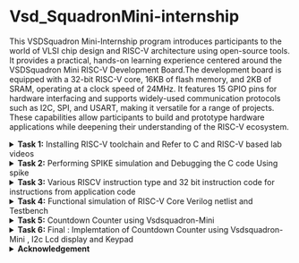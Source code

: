 # Vsd_SquadronMini-internship

This VSDSquadron Mini-Internship program introduces participants to the world of VLSI chip design and RISC-V architecture using open-source tools. It provides a practical, hands-on learning experience centered around the VSDSquadron Mini RISC-V Development Board.The development board is equipped with a 32-bit RISC-V core, 16KB of flash memory, and 2KB of SRAM, operating at a clock speed of 24MHz. It features 15 GPIO pins for hardware interfacing and supports widely-used communication protocols such as I2C, SPI, and USART, making it versatile for a range of projects. These capabilities allow participants to build and prototype hardware applications while deepening their understanding of the RISC-V ecosystem.
<details>
<summary><b>Task 1:</b> Installing RISC-V toolchain and Refer to C and RISC-V based lab videos </summary>   
<br>

 C-Based Lab
 ----
Install leafpad editor for C programming using command

 ```
         sudo apt  install leafpad
 ```
 ![install leafpad](https://github.com/user-attachments/assets/69a4702e-69e4-494d-8bb0-4a9f347eee5b)

Write a program that gives the sum of n numbers using C in leafpad editor."sum1ton.c" is the filename

 ![overleaf sum1ton](https://github.com/user-attachments/assets/9b683e34-7296-4785-889d-fc1b85038656)

 After Compiling C code save ``ctrl+s`` and close the window ``ctrl+w`` 

 Run the program and check the results using commands
 ````
gcc sum1ton.c
./a.out 
````
./a.out is used for result

result :

![c result ](https://github.com/user-attachments/assets/78b285ae-7b20-4409-acd1-4d8e9ebccf8c)

RISC -V Based Lab
----
Now we are compiling the same code in RISCV 
compiling using command ```cat sum1ton.c```

![risc1](https://github.com/user-attachments/assets/5e31f14d-e508-4d95-bd6d-167a52d6333a)

For compiling the above C code in RISCV use command 
```
 riscv64-unknown-elf-gcc -O1 -mabi=lp64 -march=rv64i -o sum1ton.o sum1ton.c
```
Command breakdown : 

``riscv64-unknown-elf-gcc``: This is the cross-compiler for RISC-V architecture targeting 64-bit systems ``riscv64`` and producing ELF (Executable and Linkable Format) binaries.

`-O1`:Enables level 1 optimizations, focusing on basic optimizations to improve performance without excessive compile-time or memory usage.

`-mabi=lp64`:Specifies the application binary interface (ABI) for the target.
`lp64` means:
"long" and pointers are 64 bits.
Integer types are kept at 32 bits (e.g., int is 32 bits).
This is the standard ABI for 64-bit RISC-V systems

`-march=rv64i` : Specifies the target architecture.

`-o sum1ton.o`: Specifies the output file's name `sum1ton.o`, which will be the compiled object file.

After this open a new tab and give command as `` riscv64-unknown-elf-objdump -d sum1ton.o | less``

After compiling in RISC we will get the Assembly language code of it and we will seaarch for main part of the code using ``/main``

and the Assembly language for main function of the code is as :
![risc2](https://github.com/user-attachments/assets/a8e2d864-cbe7-44a6-9e9c-eb020d99e489)

In this Assembly language code there are 11 instructions using -O1 

Now we will check number of instructions using ``-Ofast``

![main o-fast](https://github.com/user-attachments/assets/ae45d301-d528-4fd0-894f-142e972ab70b)

Even in this case there are 11 instructions 

What is the Difference between -O1 and -Ofast ?
-
The `-O1` and `-Ofast` options in the context of compiling C code with RISC-V (or any GCC-compatible compiler) control the level and type of optimizations applied during the compilation process

In the case of `-O1` it  focus  A moderate level of optimization that aims to improve code performance while keeping compilation times and memory usage reasonable.

In the case of `-Ofast` it focus  Aggressively optimizes for maximum performance, often at the expense of strict adherence to the language standard and longer compilation times.

</details>

<details>
<summary><b>Task 2:</b> Performing SPIKE simulation and Debugging the C code Using spike  </summary>   
<br>
 
What is Spike Simulation?
--------- 
`Spike` is the official RISC-V ISA (Instruction Set Architecture) simulator. It allows developers to simulate RISC-V programs and applications, providing an environment to run, test, and debug code designed for RISC-V-based processors. Spike is commonly used in the context of development and research related to RISC-V architecture.

`GCC (GNU Compiler Collection)` is a popular set of compilers that supports a variety of programming languages, including C and C++. In the context of RISC-V, GCC can be used to compile code for RISC-V targets, and Spike can then simulate the execution of that code on a virtual RISC-V machine.

Now we wil use the command `spike pk sum1ton.o` give the output of the C code and verifies the instructions are correct

![Screenshot from 2024-11-25 11-42-08](https://github.com/user-attachments/assets/e369d5bb-0bb3-4ec5-92a7-fdf1847afa2e)

Debugging the Assembly Language Program using ``spike -d pk sum1ton.o`` in a new terminal window.

Assembly Language Program :

![assemblylang](https://github.com/user-attachments/assets/75bdb822-76cd-4b17-8913-4f573dcbfdd4)

Debugger:

![match sp](https://github.com/user-attachments/assets/1d6583a8-e92a-4ae1-a792-40461e99a1e4)

In Debugger we Debug the Assembly Language by following the each instruction .At the address of `100b4` the register value of stack point `sp` is `0x0000003ffffffb50` and after completion of instruction`sp, sp, -16` ,the new value of register stack pointer is `0x0000003ffffffb40`

`lui` 
Load Upper Immediate:

![Screenshot 2024-11-25 154052](https://github.com/user-attachments/assets/8e55efa5-e3c8-4f87-bc37-91a4d644515a)

 Instruction: `lui a0, %hi(LC1)`
LUI is an instruction in the RISC-V architecture that loads a 20-bit immediate value into the upper 20 bits of a 32-bit or 64-bit register. The lower 12 bits of the register are set to zero.
In the example, the instruction loads the upper 20 bits of a label (LC1) into the register a0

` addi`
Add Immediate
![image](https://github.com/user-attachments/assets/e8b72f51-cee7-4706-9fec-226a7d1eb7e9)

 Instruction:` addi a0, a0, %lo(LC1)`
Purpose: The ADDI instruction adds an immediate value (12-bit constant) to the value in a source register (rs1) and stores the result in a destination register (rd).

![final](https://github.com/user-attachments/assets/f055f819-bad6-426d-a04a-05fd96a704ee)

After  finishing all the instructions in Assembly language ,At the address of `100d8` it returns the value of sum.

task : Wite a simple C program for any application and compile using RISC -V GCC/SPIKE

Application:
--

Countdown Counter :
--
The countdown counter is a program that begins from a specified value and decrements it by one at regular intervals until it reaches zero.

We want to create a program that:

1.Initializes a timer with a starting value (e.g., 10 seconds).

2.Prints the current countdown value.

3.Decrements the timer every second.

4.Stops when the timer reaches zero.

C-program using Leafpad :
-
![counterdown leafpad](https://github.com/user-attachments/assets/5eb13062-6041-481f-9971-946d5169e903)

output of C code is :

![c out counterdown](https://github.com/user-attachments/assets/9753cb5a-5902-45a3-959a-8a3c3c8ac925)

compilation using gcc :

![counterdown using gcc](https://github.com/user-attachments/assets/6c1c059b-38ec-45b6-98ee-10562faaaff7)

Assembly Language program for the above C code: 


![Assembly language counterdown](https://github.com/user-attachments/assets/e42643af-fc6c-4bcb-9d62-acd4bdd7d234)

Debugging all the instructions in the Assembly language program using spike 

![debug using spike](https://github.com/user-attachments/assets/421d1e4f-ab7c-42fe-8ca9-2897a80975da)

Debugging the Assembly Language instructions :

| **Address** | **Instruction**          | **Explanation**                                    |
|-------------|--------------------------|----------------------------------------------------|
| `101c4`     | `addi sp, sp, -32`       | Allocate 32 bytes on the stack.                   |
| `101c8`     | `sd ra, 24(sp)`          | Save return address (`ra`) on the stack.          |
| `101ca`     | `sd s0, 16(sp)`          | Save register `s0` on the stack.                  |
| `101cc`     | `sd s1, 8(sp)`           | Save register `s1` on the stack.                  |
| `101ce`     | `sd s2, 0(sp)`           | Save register `s2` on the stack.                  |
| `101d0`     | `lui s2, 0x21`           | Load upper immediate `0x21` into `s2`.            |
| `101d4`     | `addi s2, s2, 720`       | Add `720` to `s2`.                                |
| `101d8`     | `mv a0, s2`              | Move the value of `s2` to `a0` (argument for `printf`). |
| `101dc`     | `jal ra, 1047c <printf>` | Call the `printf` function.                       |
| `101e0`     | `addi ra, 10184 <delay>` | Load the address of `delay` into `ra`.            |
| `101e4`     | `addiw s0, s0, -1`       | Decrement `s0` by 1.                              |
| `101e6`     | `bne s0, s1, 101e4`      | Branch to `101e4` if `s0` is not equal to `s1` (loop condition). |
| `101e8`     | `lui a0, 0x21`           | Load upper immediate `0x21` into `a0`.            |
| `101ea`     | `addi a0, a0, 744`       | Add `744` to `a0`.                                |
| `101ec`     | `jal a0, 105a0 <puts>`   | Call the `puts` function.                         |
| `10200`     | `ld ra, 24(sp)`          | Restore return address (`ra`) from the stack.     |
| `10202`     | `ld s0, 16(sp)`          | Restore register `s0` from the stack.             |
| `10204`     | `ld s1, 8(sp)`           | Restore register `s1` from the stack.             |
| `10206`     | `ld s2, 0(sp)`           | Restore register `s2` from the stack.             |
| `1021e`     | `addi sp, sp, 32`        | Deallocate 32 bytes from the stack.               |
| `10220`     | `ret`                    | Return to the caller.                             |



</details>

<details>
<summary><b>Task 3:</b> Various RISCV instruction type and 32 bit instruction code for instructions from application code  </summary>   
<br>

RISCV Instruction types
--

There are 6 types of instruction types in RISCV ISA
 1.  R-Type (Register Type)
 2.  I-Type (Immediate Type)
 3.  S-Type (Store Type)
 4.  U-Type (Branch Type)
 5.  B-Type (Upper Immediate Type)
 6.  J-Type (Jump Type)

In the base RV32I ISA, there are four core instruction formats (R/I/S/U), as shown in Base instruction formats. All are a fixed 32 bits in length.

![image](https://github.com/user-attachments/assets/47b33518-df07-42ce-9922-4530c16492e9)

1.R-Type:
--
![image](https://github.com/user-attachments/assets/6bcad23c-667d-4fa1-ba98-e5c6d82f3b12)

  This diagram represents the R-Type instruction format in the RISC-V Instruction Set       
    Architecture (ISA). R-Type instructions are typically used for register-to-register operations

1. Opcode (bits 6-0):

   The 7-bit opcode identifies the type of operation and the instruction format. For R-Type instructions, the opcode specifies that the instruction is register-based.

2. rd( bits 11:7):
   This bit is used for designation register where the output of the operation is written.
3. funct3( bits 14:12) :
   This 3 bit is used for differentiate between categories of operations within the same opcode.
   R type operations:
   
| **funct3** | **Operation**                      |
|------------|------------------------------------|
| `000`      | Add / Sub (depends on `funct7`)   |
| `001`      | Shift Left Logical (SLL)          |
| `010`      | Set Less Than (SLT)               |
| `011`      | Set Less Than Unsigned (SLTU)     |
| `100`      | XOR                               |
| `101`      | Shift Right (Logical/Arithmetic; depends on `funct7`) |
| `110`      | OR                                |
| `111`      | AND                               |

4. rs1(bits 19:15) :
 It specifies the first source register for the operation.
5. rs2(bits 24:20) :
 It specifies the second source register for the operation.
6. funct7(bits 31:25) :
 It provides additional differentiation between instructions that use the same opcode and fuct3.

Examples for R Type operation.  

| **funct7**  | **funct3** | **Operation**                        |
|-------------|------------|--------------------------------------|
| `0000000`   | `000`      | Add                                 |
| `0100000`   | `000`      | Sub                                 |
| `0000000`   | `001`      | Shift Left Logical (SLL)            |
| `0000000`   | `010`      | Set Less Than (SLT)                 |
| `0000000`   | `011`      | Set Less Than Unsigned (SLTU)       |
| `0000000`   | `100`      | XOR                                 |
| `0000000`   | `101`      | Shift Right Logical (SRL)           |
| `0100000`   | `101`      | Shift Right Arithmetic (SRA)        |
| `0000000`   | `110`      | OR                                  |
| `0000000`   | `111`      | AND                                 |

2.I-Type :
--

![image](https://github.com/user-attachments/assets/291e132c-afb6-46c2-a34c-9e46c2a845de)

I-Type instructions are used for operations involving immediate values, such as arithmetic with constants, memory access (e.g., loads), and control flow (e.g., jumps).

Breakdown of the Fields:
-
1. opcode( bits 6:0) :
 This 7 bits are used to identify the general operation type 
 
2. rd (bits 11:7) :
 It specifies the Destination register which is used to store the result of operation

3. funct3(bits 14:12) :
 It specifies the operation to perform such as load , immediate arthematic etc.,

4. rs1 (bits 19 :15 ) :
specifies the source register for the operation. For example, it provides the base address for memory instructions or a source operand for arithmetic operations.

5. imm[11:0] ( bits 31:20) :
 This 12-bit immediate value is sign-extended and used directly as part of the operation.
It serves as a constant operand for immediate operations or an offset for memory access.

Common I -Type instructions :
-
| **Instruction** | **opcode** | **funct3** | **Description**                       |
|-----------------|------------|------------|---------------------------------------|
| `addi`          | `0010011`  | `000`      | Add immediate to register (`rd = rs1 + imm`). |
| `slti`          | `0010011`  | `010`      | Set if less than immediate (signed). |
| `andi`          | `0010011`  | `111`      | Bitwise AND with immediate.          |
| `lw`            | `0000011`  | `010`      | Load word from memory.               |
| `lh`            | `0000011`  | `001`      | Load halfword from memory.           |
| `jalr`          | `1100111`  | `000`      | Jump and link register (indirect jump). |

3.S-Type:
-
![image](https://github.com/user-attachments/assets/e69f40bc-c431-4334-b77a-a5f1286a4431)

 S-Type instructions are primarily used for store operations, where data from a register is stored into memory at a specified address.

1. opcode (bits 6:0) :
 It identifies the general operation

2. imm[4:0] (bits 11:7) :
 Lower 5 bits of the 12-bit immediate (offset)

3. funct3 (bits 14:12) :
 specifies the type of store like word, byte,halfword etc.,

4. rs1 (bits 19 :15 ) :
 specifies the first source register for the operation.

5. rs2 (bits 24:20) :
 specifies the source register containing the value to be stored in memory.

6. imm[11:5] (bits 31:25) :
  Upper 7 bits of the 12-bit immediate (offset).

Common S-Type Instructions
-
| **Instruction** | **opcode**  | **funct3** | **Description**                      |
|-----------------|-------------|------------|--------------------------------------|
| `sw`           | `0100011`   | `010`      | Store Word (32-bit).                |
| `sh`           | `0100011`   | `001`      | Store Halfword (16-bit).            |
| `sb`           | `0100011`   | `000`      | Store Byte (8-bit).                 |

4.U-Type :
-
![image](https://github.com/user-attachments/assets/fca113b5-0577-4955-a24f-d5454a9aa0a6)

U-Type format is used for instructions like LUI (Load Upper Immediate) and AUIPC (Add Upper Immediate to PC)

1.opcode(bits 6:0) :
 It identifies the general operation

2.rd(bits 11:7) :
 It specifies the Destination register which is used to store the reult of the operation

3.imm[31:12] (bits 31:12) :
 20-bit immediate value (constant) used in the instruction. It is stored in the upper 20 bits of the target register.

Common U-Type Instrutions:
--
| **Instruction** | **Opcode (Bits 6–0)** | **Description**                                         |
|------------------|-----------------------|---------------------------------------------------------|
| `LUI`            | `0110111`            | Load Upper Immediate                                    |
| `AUIPC`          | `0010111`            | Add Upper Immediate to Program Counter (PC)            |


There are further two variants of the instruction formats (B/J) based on the handling of immediates .

5.B-Type:
-
![image](https://github.com/user-attachments/assets/f332980d-bbbd-47aa-9635-fdc77de1d97f)

B-Type instructions enable branching (jumping) to another location in the code, determined by the offset in the instruction.These instructions check specific conditions and branch (jump) to a target address if the condition is satisfied. If the condition is not met, the program continues with the next sequential instruction.

1.opcode(bits 6:0) :
 It identifies the general operation
 
2.imm[11] (bit 7) :
 Represents one of the middle bits of the immediate value.
 
3.imm[4:1] (bits 11:8) :
 Contributes the lower bits of the branch offset.
 
4.funct3 (bits 14:12) :
 specifies the branch condition that determines how the values in the source registers (rs1 and rs2) are compared.
 
5.rs1 (bits 19:15) :
 specifies the first source register for comparision
 
6.rs2 (bits 24:20) :
 specifies the second source register for comparision
 
7.imm[10:5] (bits 30:25) :
 Provides part of the branch offset.
These bits are directly concatenated to the rest of the immediate fields to form the full 12-bit offset.
 
8.imm[12] (bit 31) :
 Determines the sign of the branch offset.
If imm[12] is 1, the offset is negative (indicating a backward branch in memory).
If imm[12] is 0, the offset is positive (indicating a forward branch in memory).


funct3 examples in B-Type:

| **Instruction** | **`funct3` Value** | **Condition**                   |
|------------------|---------------------|----------------------------------|
| `BEQ`           | `000`              | Branch if `rs1 == rs2`.         |
| `BNE`           | `001`              | Branch if `rs1 != rs2`.         |
| `BLT`           | `100`              | Branch if `rs1 < rs2` (signed). |
| `BGE`           | `101`              | Branch if `rs1 >= rs2` (signed).|
| `BLTU`          | `110`              | Branch if `rs1 < rs2` (unsigned).|
| `BGEU`          | `111`              | Branch if `rs1 >= rs2` (unsigned).|

6.J-Type:
-
![image](https://github.com/user-attachments/assets/5fa4d127-0de3-45e7-8305-d116a979ebae)

J-Type instructions are used for unconditional jumps ,these are also  used for control flow, such as implementing function calls or jumping to a specific instruction

1.opcode(bits 6:0) :
 identifies the general operation

2.rd (bits 11:7) :
 Holds the return address (PC + 4), allowing the program to return to this location after completing the jump.

3.imm[19:12] (bits 19:12) :
 Bits 19 through 12 of the immediate value.

4.imm[11] (bit 20) :
 Bit 11 of the intermediate Value

5.imm[10:1] (bits 30:21) :
 Bits 10 through 1 of the immediate value.

6.imm[20] (bit 31) :
 The 21st (MSB) bit of the 21-bit immediate (used for sign extension).

Common J-Type instructions:
-

| **Instruction** | **Opcode (Bits 6–0)** | **Registers** | **Description**                           |
|------------------|-----------------------|---------------|-------------------------------------------|
| `JAL`           | `1101111`            | `rd`          | Jump and Link: Save return address and jump to target address |


## 32-bit instructions from application (counterdown clock):

![15 instr](https://github.com/user-attachments/assets/025ed997-7162-426f-aa1a-eaac5449bad6)

1 . addi sp,sp -32
-
I-Type Instruction

imm[11:0] | rs1 | funct3 | rd | opcode

- *opcode* = 0010011

- *funct3* = 000 (addi)

- *rd* = x2 (sp)

- *rs1* = x2 (sp)

- *imm* = -32 (signed 12-bit: 111111111110)

32 - bit representation:

``11111111111000010 |  000  |   00010 |  0010011``

2.lw a5,12(sp)
-
I-Type Instruction

imm[11:0]  | rs1   | funct3 | rd    | opcode

- *imm[11:0]*	000000001100 (12)

- *rs1*	00010 (sp)

- *funct3*	010 (lw)

- *rd*	01111 (a5)

- *opcode*	0000011

32-bit representation:

``00000000110000010 | 010 | 01111 | 0000011``

3.jal ra,10184
-
J-Type (Jump)

imm[20|10:1|11|19:12] | rd | opcode

- *opcode* = 1101111

- *rd* = x1 (ra)

- *imm* = 10184

- *imm[20]* = 0

- *imm[10:1]* = 1111101000

- *imm[11]* = 1

- *imm[19:12]* = 1100

32-bit representation:

``000000110011001001 | 00001 | 1101111``

4.ld a5,88(a0)
-
I-Type (Load, RV64I)

imm[11:0] | rs1 | funct3 | rd | opcode

- *opcode* = 0000011

- *funct3* = 011 (ld)

- *rd* = x15 (a5)

- *rs1* = x10 (a0)

- *imm* = 88 (000000010110)

32 - bit representation:

``00000001011001010 |011 |   01111 |   0000011``

5.jalr a5
-
I-Type (Jump Register)

imm[11:0] | rs1 | funct3 | rd | opcode

- *opcode* = 1100111

- *funct3* = 000 (jalr)

- *rd* = x15 (a5)

- *rs1* = x15 (a5)

- *imm* = 0

32 - bit-representation:

``00000000000001111 | 000  |   01111  | 1100111``

6.srai s2,s2,0x3
-
I-Type Instruction

imm[11:0] | rs1 | funct3 | rd | opcode

- *imm[11:5]*	0100000

- *imm[4:0]*	00011 (shift amount = 3)

- *rs1*	10010 (s2)

- *funct3*	101 (srai)

- *rd*	10010 (s2)

- *opcode*	0010011

32 - bit representation:

``01000000001110010 | 101 | 10010 | 0010011``

7.bne s2, s1, 10330
-
B-Type (Conditional Branch)

imm[12|10:5] | rs2 | rs1 | funct3 | imm[4:1|11] | opcode

- *opcode* = 1100011


- *funct3* = 001 (bne)

- *rs1* = x18 (s2)

- *rs2* = x9 (s1)

- *imm* = 10330, split as:

- *imm[12]* = 1

- *imm[10:5]* = 100011

- *imm[4:1]* = 0101

- *imm[11]* = 0

32 - bit representation:

``1| 100011   |   01001  |10010 |  001  |  0101| 0  | 1100011``

8.auipc a5, 0xfffff0
---------
U-Type (Upper Immediate)

imm[31:12] | rd | opcode

- *opcode* = 0010111

- *rd* = x15 (a5)

- *imm* = 0xfffff0 (11111111111100000)

32 - bit representation:

``11111111111100000 | 01111 | 0010111``

9.beqz a5, 100c8 <register_fini+0x18>
-
beqz is a pseudo-instruction for beq a5, x0, offset.
It checks if a5 is equal to 0 (x0) and branches to the offset 100c8.

- *imm[12]*	1

- *imm[10:5]*	000110

- *rs2*	00000

- *rs1*	01111

- *funct3*	000

- *imm[4:1]*	1010

- *imm[11]*	1

- *opcode*	1100011

32-bit representation:

``10001000000011110 | 000 | 01010 | 1100011``

10.li a0, 0
-
I-Type Instruction

- *imm[11:0]*	000000000000 (0)

- *rs1*	00000 (zero)

- *funct3*	000 (addi)

- *rd*	01010 (a0)

- *opcode*	0010011

32-bit representation:

``00000000000000000 | 000 | 01010 | 0010011``

11.bnez s1, 102a0
-
B-Type Instruction

- *imm[12]*	0

- *imm[10:5]*	100010

- *rs2*	00000 (zero)

- *rs1*	01001 (s1)

- *funct3*	001 (bne)

- *imm[4:1]*	0001

- *imm[11]*	1

- *opcode*	1100011

32 - bit representation:

``00001000101010001 | 001 | 00101 | 1100011``

12.sd a6, 80(sp)
-
S-Type Instruction

- *imm[11:5]*	0000001

- *rs2*	00110 (a6)

- *rs1*	00001 (sp)

- *funct3*	011 (sd)

- *imm[4:0]*	01000

- *opcode*	0100011

32- bit representation:

``00000010011000001 | 011 | 00001 | 0100011``

13.lui a3, 0xffff
-
U-Type Instruction

*imm[31:12]*	111111111111

- *rd*	00011 (a3)

- *opcode*	0110111

32- bit representation:

``111111111111 | 00011 | 0110111``

14.or a2, a4, -4(a4)
-
R-Type Instruction

- *rs2*	00100 (a4)

- *rs1*	00100 (a4)

- *funct3*	000 (or)

- *rd*	00010 (a2)

- *funct7*	0000000

- *opcode*	0110011

32- bit representation:

``000000000100 | 00100 | 000 | 00010 | 0110011 ``

15.lbu a2,-4(a4)
-
I-Type  Instruction:

- *imm[11:0]*	111111111100

- *rs1*	01000 (a4)

- *funct3*	100 (lbu)

- *rd*	00010 (a2)

- *opcode*	0000011

32- bit reprsentation:

``111111111100 | 01000 | 100 | 00010 | 0000011``

</details>
<details>
<summary><b>Task 4:</b> Functional simulation of RISC-V Core Verilog netlist and Testbench </summary>   
<br>

In this task, we will perform functional simulation of RISC-V instructions modeled as a Verilog netlist and observe the output waveforms using GTKWave.

We will use iverilog and Gtkwave tools

How it works?
-
You write Verilog code and run simulations using Icarus Verilog. The simulator generates a Value Change Dump (VCD) or other waveform file formats.
These waveform files are then loaded into GTKWave for graphical analysis of the signal behavior, helping you verify your design's functionality and timing.

Installing iverilog using command ``sudo apt install iverilog gtkwave``

![iverilog install](https://github.com/user-attachments/assets/9450ad57-a250-4055-bdb8-511628e50a0a)

Steps to perform functional simulation of RISC-V:
-
1.create a new directory using your name as ``mkdir harshith1``.

2.create two files using command ``touch`` and give them names as ``harshith1_rv32i.v``and ``harshith1_rv32i_tb.v``.These are used for verilog and testbench files respectively.

As part of this internship, we are not writing the Verilog code ourselves instead, we are cloning the Verilog and testbench code from a reference GitHub repository.

Refernce Github Repository: [iiitb_rv32i](https://github.com/vinayrayapati/rv32i/tree/main)

3.using leafpad copy the verilog and testbench code in respective files in the directory

4.Simulate the Verilog code using

``iverilog -o harshith1_rv32i harshith1_rv32i.v harshith_rv32i_tb.v`` 

it will create iiitb_rv32i.vcd file which is used for gtkwave.

![vcd file command](https://github.com/user-attachments/assets/18b922c3-3d36-4079-8e77-f6f7387bd409)

5.Open the gtkwave using command ``gtkwave iiitb_rv32i.vcd``

![gtkwave](https://github.com/user-attachments/assets/5887f944-523f-491a-aff1-5ae5904ad603)

The given Verilog file contains instructions that are hard-coded, meaning the designer has used custom bit patterns for each instruction instead of following the standard RISC-V specification for bit encoding.

| **Operation**      | **Description**                                       | **Standard RISC-V ISA** | **Hard-Coded ISA** |
|---------------------|-------------------------------------------------------|-------------------------|---------------------|
| **ADD R6, R2, R1**  | Adds the values in R2 and R1, stores result in R6     | `32'h00110333`         | `32'h02208300`      |
| **SUB R7, R1, R2**  | Subtracts the value in R2 from R1, stores result in R7| `32'h402083b3`         | `32'h02209380`      |
| **AND R8, R1, R3**  | Performs bitwise AND between R1 and R3, stores in R8  | `32'h0030f433`         | `32'h0230a400`      |
| **OR R9, R2, R5**   | Performs bitwise OR between R2 and R5, stores in R9   | `32'h005164b3`         | `32'h02513480`      |
| **XOR R10, R1, R4** | Performs bitwise XOR between R1 and R4, stores in R10 | `32'h0040c533`         | `32'h0240c500`      |
| **SLT R1, R2, R4**  | Sets R1 to 1 if R2 < R4, else sets to 0               | `32'h0045a0b3`         | `32'h02415580`      |
| **ADDI R12, R4, 5** | Adds immediate value 5 to R4, stores result in R12    | `32'h004120b3`         | `32'h00520600`      |
| **BEQ R0, R0, 15**  | Branches to offset 15 if R0 equals R0                 | `32'h00000f63`         | `32'h00f00002`      |
| **SW R3, R1, 2**    | Stores word from R3 to memory address (R1 + 2)        | `32'h0030a123`         | `32'h00209181`      |
| **LW R13, R1, 2**   | Loads word from memory address (R1 + 2) into R13      | `32'h0020a683`         | `32'h00208681`      |
| **SRL R16, R14, R2**| Shifts R14 right by the value in R2, stores in R16    | `32'h0030a123`         | `32'h00271803`      |
| **SLL R15, R1, R2** | Shifts R1 left by the value in R2, stores in R15      | `32'h002097b3`         | `32'h00208783`      |

1. **Standard RISC-V ISA**: Instructions follow the official RISC-V specification for 32-bit instruction encoding.
2. **Hard-Coded ISA**: Instructions deviate from the RISC-V standard and follow a custom encoding defined by the designer.
3. To ensure correct simulation, you must use the hard-coded instruction encodings when working with the provided Verilog netlist and testbench.

Veifying instructions using Gtkwave :
-
1.``ADD R6, R2, R1``

![add gtk](https://github.com/user-attachments/assets/19a0d4f4-a836-4880-8fbc-0b359449b384)

2.``SUB R7, R1, R2``

![sub gtkwave](https://github.com/user-attachments/assets/0aa6192b-4f81-4604-b09d-e1f1d7617324)

3.``AND R8, R1, R3``

![and gtkwave](https://github.com/user-attachments/assets/fac6962c-000a-4f88-b7ba-61d542f1087c)

4.``OR R9, R2, R5``

![or gtkwave](https://github.com/user-attachments/assets/f1bad13c-7453-48cf-b5c8-89fecd460315)

5.``XOR R10, R1, R4``

![xor gtkwave](https://github.com/user-attachments/assets/159a1b56-4811-4261-9102-7cf9d3819b69)

6.``SLT R1, R2, R4``

![slt gtkwave](https://github.com/user-attachments/assets/8191d7b8-c73f-4a66-9b23-ad62c6e00f80)

7.``ADDI R12, R4, 5``

![addi gtkwave](https://github.com/user-attachments/assets/faae3915-9462-42b6-9231-0a36180c63f6)

8.``SW R3, R1, 2``

![sw gtkwave](https://github.com/user-attachments/assets/70c6306d-4a62-483f-8cc3-9260607e417c)
value in register R3 is stored into memory at an address calculated as the sum of the base address in register R1 and the offset 2.
offset 2 is added to the base address from R1 to compute the target memory address (visible in the EX_MEM_ALU_OUT signal).

9.``SRL r16, r11, r2``

![Srl gtkwave](https://github.com/user-attachments/assets/0f7c2e0e-f3dc-4a11-846d-2da9b78f5260)

Perform a logical right shift on the value in r11 by the number of bits specified in r2, and store the result in r16.

10.``BEQ R0, R0, 15``

![beq gtkwave](https://github.com/user-attachments/assets/850966c3-da9f-457c-bdb8-1351daf8cb8c)

This instruction compares the values in registers R0 and R0.
If the values are equal, the program counter (PC) is updated to branch to a target address determined by the offset

Target Address=Current PC+Offset


11.``BNE R0, R1, 15``

![bne gtkwave](https://github.com/user-attachments/assets/30fbe5e7-732a-4dd3-8e2a-201cf548fbaa)

BNE (Branch Not Equal):

Compares the values in R0 and R1.

If R0 ≠ R1, the program counter (PC) branches to the target address.

If R0 = R1, no branch occurs, and the PC continues sequentially.

Offset = 20 (decimal).

Branch Target Address=PC+Offset

12.`` SLL R15, R1, R2``

![sll gtkwave](https://github.com/user-attachments/assets/ecff238a-ecc6-4a39-8714-bcfdbef912e0)

Shift Left Logical (SLL) instruction, which shifts the bits in R1 to the left by the amount specified in R2, with the result stored in R15.

R1: original value to be shifted.

R2: Specifies the shift amount.

Output:

The result (R15) is observed as 0x00000019 in EX_MEM_ALUOUT.

</details>
<details>
<summary><b>Task 5:</b> Countdown Counter using Vsdsquadron-Mini </summary>   
<br>

Overview
--
Countdown counter application is designed for an embedded system using a 4x4 matrix keypad and an I2C-based LCD display. It allows users to set a countdown timer in seconds, display the time remaining on the LCD.

Users can input a countdown time (up to 4 digits, in seconds) using the numeric keys (0-9) on the keypad. After entering the desired countdown time, the user presses the` #` key to start the countdown.The LCD shows the time remaining in seconds, which updates every second during the countdown.Users can press the `*` key to reset the timer back to zero. The LCD will display a "Time reset" message.
When the countdown reaches zero, the LCD displays "Time's Up!" to indicate that the timer has finished.After the countdown finishes, users can enter a new time for another countdown cycle. The system continuously waits for input.

Components requried for Application:
-
1.VSDSquadron Mini

2.4x4 Matrix keypad

3.I2c Lcd display

4.Jumper Wires

5.VS Code 

6.PlatformIO IDE

Vsd_Squadronmini:
--

![image-removebg-preview (5)](https://github.com/user-attachments/assets/a63ce851-c985-4a77-88ce-3f7c9678e50d)

Hardware connections:
--
## **Matrix Keypad Connections**

| **Keypad Wire** | **Function** | **VSD Squadron Mini Pin** | **Description**       |
|------------------|--------------|---------------------------|-----------------------|
| Wire 8          | Row 1        | PD7                       | Connects to GPIO PD7  |
| Wire 7          | Row 2        | PD2                       | Connects to GPIO PD2  |
| Wire 6          | Row 3        | PD3                       | Connects to GPIO PD3  |
| Wire 5          | Row 4        | PD4                       | Connects to GPIO PD4  |
| Wire 4          | Column 1     | PC4                       | Connects to GPIO PC4  |
| Wire 3          | Column 2     | PC5                       | Connects to GPIO PC5  |
| Wire 2          | Column 3     | PC6                       | Connects to GPIO PC6  |
| Wire 1          | Column 4     | PC7                       | Connects to GPIO PC7  |

---

## **I2C LCD Display Connections**

| **Pin** | **Function**  | **VSD Squadron Mini Pin** | **Description**        |
|---------|---------------|----------------------------|------------------------|
| GND (1) | Ground        | GND                       | Ground connection      |
| VCC (2) | Power         | 5V                        | Power supply (5V)      |
| SDA (3) | I2C Data Line | PC1                       | Connects to GPIO PC1   |
| SCL (4) | I2C Clock Line| PC2                       | Connects to GPIO PC2   |

Circuit Diagram:
--

![countdown counter](https://github.com/user-attachments/assets/33100501-6150-45bd-a0d1-32319e365b23)

</details>

<details>
<summary><b>Task 6:</b> Final : Implemtation of Countdown Counter using Vsdsquadron-Mini , I2c Lcd display and Keypad </summary>   
<br>

Application overview :
-
-  keypad allows the user to input a 4-digit number for the countdown timer.
-  When the user presses the # key, the 4-digit input is converted into a countdown value (in seconds), and the timer starts counting down , the remaining time is displayed on the LCD.
-  User can press the * key at any time to restart the application, clearing the display and prompting the user to enter a new 4-digit countdown value.
-  I2C protocol is used to control the LCD, allowing for clear and dynamic updates during the countdown process.

Code:
-
<details>
<summary><b> code </summary>   
<br>
 
```
#include <ch32v00x.h>
#include <ch32v00x_gpio.h>
#include <stdio.h>  // For sprintf

// Define Keypad pins
#define R1 GPIO_Pin_5 // PD7
#define R2 GPIO_Pin_2 // PD2
#define R3 GPIO_Pin_3 // PD3
#define R4 GPIO_Pin_4 // PD4
#define C1 GPIO_Pin_4 // PC4
#define C2 GPIO_Pin_5 // PC5
#define C3 GPIO_Pin_6 // PC6
#define C4 GPIO_Pin_7 // PC7

// Onboard LED pin (PD6)
#define LED_PIN GPIO_Pin_6

// Define the SDA and SCL Pins for I2C Communication
#define SDA_PIN GPIO_Pin_1
#define SCL_PIN GPIO_Pin_2

// LCD I2C Address
#define LCD_Address 0x27

// Function Prototypes
void GPIO_INIT(void);
char keypad_get_key(void);
void delay_ms(uint32_t ms);
void i2c_start(void);
void i2c_stop(void);
void i2c_write(unsigned char data);
void i2c_ACK(void);
void lcd_send_cmd(unsigned char cmd);
void lcd_send_data(unsigned char data);
void lcd_send_string(const char *str);
void lcd_init(void);
void restart_application(void);

// GPIO Initialization for Keypad and LCD
void GPIO_INIT(void) {
    GPIO_InitTypeDef GPIO_InitStructure;

    // Enable clocks for GPIO ports C and D
    RCC_APB2PeriphClockCmd(RCC_APB2Periph_GPIOC | RCC_APB2Periph_GPIOD, ENABLE);

    // Initialize rows (R1-R4 on PD) as output
    GPIO_InitStructure.GPIO_Pin = R1 | R2 | R3 | R4;
    GPIO_InitStructure.GPIO_Mode = GPIO_Mode_Out_PP;
    GPIO_InitStructure.GPIO_Speed = GPIO_Speed_50MHz;
    GPIO_Init(GPIOD, &GPIO_InitStructure);

    // Initialize columns (C1-C4 on PC) as input pull-up
    GPIO_InitStructure.GPIO_Pin = C1 | C2 | C3 | C4;
    GPIO_InitStructure.GPIO_Mode = GPIO_Mode_IPU;
    GPIO_Init(GPIOC, &GPIO_InitStructure);

    // Initialize LED pin (PD6) as output push-pull
    GPIO_InitStructure.GPIO_Pin = LED_PIN;
    GPIO_InitStructure.GPIO_Mode = GPIO_Mode_Out_PP;
    GPIO_InitStructure.GPIO_Speed = GPIO_Speed_50MHz;
    GPIO_Init(GPIOD, &GPIO_InitStructure);

    // Initialize I2C Pins
    RCC_APB2PeriphClockCmd(RCC_APB2Periph_GPIOC, ENABLE);
    GPIO_InitStructure.GPIO_Pin = SDA_PIN | SCL_PIN;
    GPIO_InitStructure.GPIO_Mode = GPIO_Mode_Out_OD;
    GPIO_InitStructure.GPIO_Speed = GPIO_Speed_50MHz;
    GPIO_Init(GPIOC, &GPIO_InitStructure);

    // Initialize LCD
    lcd_init();
}

// Delay Function
void delay_ms(uint32_t ms) {
    while (ms--) {
        for (uint32_t i = 0; i < 4000; i++) {
            __NOP(); // No operation, just a delay
        }
    }
}

// Keypad scan function
char keypad_get_key(void) {
    const char keys[4][4] = {
        {'1', '2', '3', 'A'},
        {'4', '5', '6', 'B'},
        {'7', '8', '9', 'C'},
        {'*', '0', '#', 'D'}
    };

    // Row pins array
    GPIO_TypeDef* row_ports[] = {GPIOD, GPIOD, GPIOD, GPIOD};
    uint16_t rows[] = {R1, R2, R3, R4};

    // Column pins array
    GPIO_TypeDef* col_ports[] = {GPIOC, GPIOC, GPIOC, GPIOC};
    uint16_t cols[] = {C1, C2, C3, C4};

    // Scan rows
    for (int row = 0; row < 4; row++) {
        // Set all rows high
        for (int r = 0; r < 4; r++) {
            GPIO_WriteBit(row_ports[r], rows[r], Bit_SET);
        }

        // Pull current row low
        GPIO_WriteBit(row_ports[row], rows[row], Bit_RESET);

        // Check each column
        for (int col = 0; col < 4; col++) {
            if (GPIO_ReadInputDataBit(col_ports[col], cols[col]) == RESET) {
                return keys[row][col]; // Return pressed key
            }
        }
    }
    return '\0'; // No key pressed
}

// I2C Start Condition
void i2c_start(void) {
    GPIO_SetBits(GPIOC, SDA_PIN);
    GPIO_SetBits(GPIOC, SCL_PIN);
    delay_ms(1);
    GPIO_ResetBits(GPIOC, SDA_PIN);
    delay_ms(1);
    GPIO_ResetBits(GPIOC, SCL_PIN);
    delay_ms(1);
}

// I2C Stop Condition
void i2c_stop(void) {
    GPIO_ResetBits(GPIOC, SDA_PIN);
    delay_ms(1);
    GPIO_SetBits(GPIOC, SCL_PIN);
    delay_ms(1);
    GPIO_SetBits(GPIOC, SDA_PIN);
    delay_ms(1);
}

// I2C Write Byte
void i2c_write(unsigned char data) {
    for (int i = 0; i < 8; i++) {
        if (data & 0x80) {
            GPIO_SetBits(GPIOC, SDA_PIN);
        } else {
            GPIO_ResetBits(GPIOC, SDA_PIN);
        }
        delay_ms(1);
        GPIO_SetBits(GPIOC, SCL_PIN);
        delay_ms(1);
        GPIO_ResetBits(GPIOC, SCL_PIN);
        data <<= 1;
    }
    // Release SDA for ACK
    GPIO_SetBits(GPIOC, SDA_PIN);
    delay_ms(1);
    GPIO_SetBits(GPIOC, SCL_PIN);
    delay_ms(1);
    GPIO_ResetBits(GPIOC, SCL_PIN);
    delay_ms(1);
}

// LCD Initialization
void lcd_init(void) {
    lcd_send_cmd(0x02); // Initialize in 4-bit mode
    lcd_send_cmd(0x28); // Function set: 4-bit, 2 lines, 5x7 font
    lcd_send_cmd(0x0C); // Display ON, Cursor OFF
    lcd_send_cmd(0x06); // Entry mode set: Increment cursor
    lcd_send_cmd(0x01); // Clear display
    delay_ms(20);       // Wait for the clear command
}

// Send Command to LCD
void lcd_send_cmd(unsigned char cmd) {
    unsigned char cmd_u = (cmd & 0xF0);
    unsigned char cmd_l = ((cmd << 4) & 0xF0);

    i2c_start();
    i2c_write(LCD_Address << 1);
    i2c_write(cmd_u | 0x0C); // Enable, RS = 0
    i2c_write(cmd_u | 0x08); // Disable, RS = 0
    i2c_write(cmd_l | 0x0C); // Enable, RS = 0
    i2c_write(cmd_l | 0x08); // Disable, RS = 0
    i2c_stop();
    delay_ms(2);
}

// Send Data to LCD
void lcd_send_data(unsigned char data) {
    unsigned char data_u = (data & 0xF0);
    unsigned char data_l = ((data << 4) & 0xF0);

    i2c_start();
    i2c_write(LCD_Address << 1);
    i2c_write(data_u | 0x0D); // Enable, RS = 1
    i2c_write(data_u | 0x09); // Disable, RS = 1
    i2c_write(data_l | 0x0D); // Enable, RS = 1
    i2c_write(data_l | 0x09); // Disable, RS = 1
    i2c_stop();
    delay_ms(2);
}

// Send String to LCD
void lcd_send_string(const char *str) {
    while (*str) {
        lcd_send_data(*str++);
    }
}

// Restart Application
void restart_application(void) {
    // Reinitialize all GPIOs and LCD
    GPIO_INIT();

    // Clear the digits array
    char digits[4] = {' ', ' ', ' ', ' '};

    lcd_send_cmd(0x80); // Move cursor to first row, first column
    lcd_send_string("Start Timer!");
    delay_ms(2000);  // Display for 2 seconds

    lcd_send_cmd(0x80); // Move cursor to first row, first column
    lcd_send_string("Enter 4 Digits:");
}

// Main Function
int main(void) {
    GPIO_INIT();

    lcd_send_cmd(0x80); // Move cursor to first row, first column
    lcd_send_string("Start Timer!");

    delay_ms(2000);  // Display for 2 seconds

    lcd_send_cmd(0x80); // Move cursor to first row, first column
    lcd_send_string("Enter 4 Digits:");

    char digits[4] = {' ', ' ', ' ', ' '};  // Array to store the last 4 digits
    int digit_count = 0;

    while (1) {
        char key = keypad_get_key();

        // If any key is pressed
        if (key != '\0') {
            // If # is pressed, convert the digits to integer and count down
            if (key == '#') {
                // Convert the digits array to an integer
                int num = (digits[0] - '0') * 1000 + (digits[1] - '0') * 100 + 
                          (digits[2] - '0') * 10 + (digits[3] - '0');

                // Countdown from the number to 0
                for (int i = num; i >= 0; i--) {
                    if (i == 0) {
                        lcd_send_cmd(0xC0); // Move cursor to second row
                        lcd_send_string("Time left: 0 sec");
                        delay_ms(500);  // Wait before updating the LCD
                        lcd_send_cmd(0x01); // Clear display
                        lcd_send_cmd(0x80); // Move cursor to top row
                        lcd_send_string("Time's Up!");
                        delay_ms(2000);  // Display "Time's Up!" for 2 seconds
                        // Clear display
                        lcd_send_cmd(0x01); // Clear display
                        // Show restart message
                        lcd_send_cmd(0x80); // Move cursor to top row
                        lcd_send_string("* to restart");
                        break;
                    } else {
                        char buffer[16];
                        sprintf(buffer, "Time left:%d sec", i); // Format countdown as "Time left: <value> sec"
                        lcd_send_cmd(0xC0); // Move cursor to second row
                        lcd_send_string(buffer);
                        delay_ms(500);  // Wait before updating the LCD
                        lcd_send_cmd(0x01); // Clear display
                    }
                }
            } else {
                // Shift the digits to the left and add the new key
                for (int i = 0; i < 3; i++) {
                    digits[i] = digits[i + 1];
                }
                digits[3] = key;

                // Display the digits on the LCD
                lcd_send_cmd(0xC0); // Move cursor to second row
                lcd_send_data(digits[0]);
                lcd_send_data(digits[1]);
                lcd_send_data(digits[2]);
                lcd_send_data(digits[3]);

                delay_ms(200);  // Small delay to avoid bouncing
            }
        }

        // Check for "*" to restart
        if (key == '*') {
            restart_application();
        }
    }
}
```
</details>

Application Video
--

[Implementation Video Link](https://drive.google.com/file/d/1UFg3R2AqGH0I_9nuWgqDIXKle_nVIilu/view?usp=sharing)


</details>

<details>
<summary><b> Acknowledgement </summary>   
<br>

I want to express my sincere gratitude to Kunal Ghosh Sir for providing me with this wonderful opportunity to learn through the RISCV Architecture internship with VSDSquadron Mini. This internship not only deepened my understanding of the RISCV architecture but also provided valuable practical experience with the Squadron Mini.

As the VSD Squadron Mini Board was essential to the successful completion of our 4x4 Keypad-Controlled Countdown Timer project, I would like to sincerely thank VSD for providing it.





</details>
